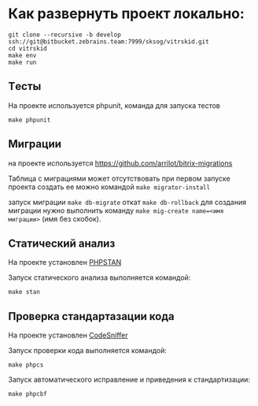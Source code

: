 # Как развернуть проект локально:

```
git clone --recursive -b develop ssh://git@bitbucket.zebrains.team:7999/sksog/vitrskid.git
cd vitrskid
make env
make run
```
## Tесты
На проекте используется phpunit, команда для запуска тестов
```
make phpunit
```

## Миграции
на проекте используется https://github.com/arrilot/bitrix-migrations

Таблица с миграциями может отсутствовать при первом запуске проекта создать ее можно командой `make migrator-install`

запуск миграции `make db-migrate`
откат `make db-rollback`
для создания миграции нужно выполнить команду `make mig-create name=<имя миграции>` (имя без скобок).

## Статический анализ

На проекте установлен [PHPSTAN](https://phpstan.org/)

Запуск статического анализа выполняется командой:

```
make stan
```

## Проверка стандартазации кода

На проекте установлен [CodeSniffer](https://github.com/squizlabs/PHP_CodeSniffer)

Запуск проверки кода выполняется командой:

```
make phpcs
```

Запуск автоматического исправление и приведения к стандартизации:

```
make phpcbf
```